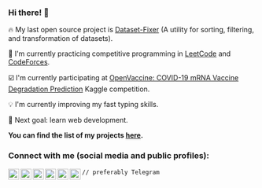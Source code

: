 ### Hi there! 👋

:fire: My last open source project is [Dataset-Fixer](https://github.com/t0efL/Dataset-Fixer)
(A utility for sorting, filtering, and transformation of datasets).

:dart: I'm currently practicing competitive programming in [LeetCode](https://leetcode.com) and [CodeForces](https://codeforces.com/).

:ballot_box_with_check: I'm currently participating at [OpenVaccine: COVID-19 mRNA Vaccine Degradation Prediction](https://www.kaggle.com/c/stanford-covid-vaccine)
 Kaggle competition.

:bulb: I'm currently improving my fast typing skills.

:calendar: Next goal: learn web development.

**You can find the list of my projects [here](https://github.com/t0efL/t0efL/blob/master/projects_guide.md).**

### Connect with me (social media and public profiles): 

[<img align="left" alt="codeSTACKr.com" width="22px" src="https://cdn.jsdelivr.net/npm/simple-icons@v3/icons/telegram.svg" />][telegram]
[<img align="left" alt="codeSTACKr.com" width="22px" src="https://cdn.jsdelivr.net/npm/simple-icons@v3/icons/kaggle.svg" />][kaggle]
[<img align="left" alt="codeSTACKr | YouTube" width="22px" src="https://cdn.jsdelivr.net/npm/simple-icons@v3/icons/discord.svg" />][discord]
[<img align="left" alt="codeSTACKr | Twitter" width="22px" src="https://cdn.jsdelivr.net/npm/simple-icons@v3/icons/twitter.svg" />][twitter] 
[<img align="left" alt="codeSTACKr.com" width="22px" src="https://cdn.jsdelivr.net/npm/simple-icons@v3/icons/linkedin.svg" />][linkedin]
[<img align="left" alt="codeSTACKr.com" width="22px" src="https://cdn.jsdelivr.net/npm/simple-icons@v3/icons/leetcode.svg" />][leetcode]

`// preferably Telegram`
  
[kaggle]: https://www.kaggle.com/vadimtimakin
[twitter]: https://twitter.com/de_toefL
[telegram]: https://t.me/t0efL
[discord]: https://discord.com/users/428140617495871489
[linkedin]: https://www.linkedin.cn/in/vadim-timakin-6298b91b6/
[leetcode]: https://leetcode.com/toefl/
